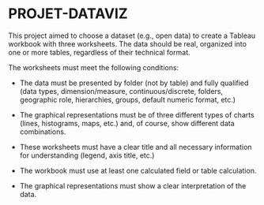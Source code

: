 # PROJET-DATAVIZ

This project aimed to choose a dataset (e.g., open data) to create a Tableau workbook with three worksheets. The data should be real, organized into one or more tables, regardless of their technical format.

The worksheets must meet the following conditions:

-  The data must be presented by folder (not by table) and fully qualified (data types, dimension/measure, continuous/discrete, folders, geographic role, hierarchies, groups, default numeric format, etc.)

-  The graphical representations must be of three different types of charts (lines, histograms, maps, etc.) and, of course, show different data combinations.

-  These worksheets must have a clear title and all necessary information for understanding (legend, axis title, etc.)

-  The workbook must use at least one calculated field or table calculation.

-  The graphical representations must show a clear interpretation of the data.

